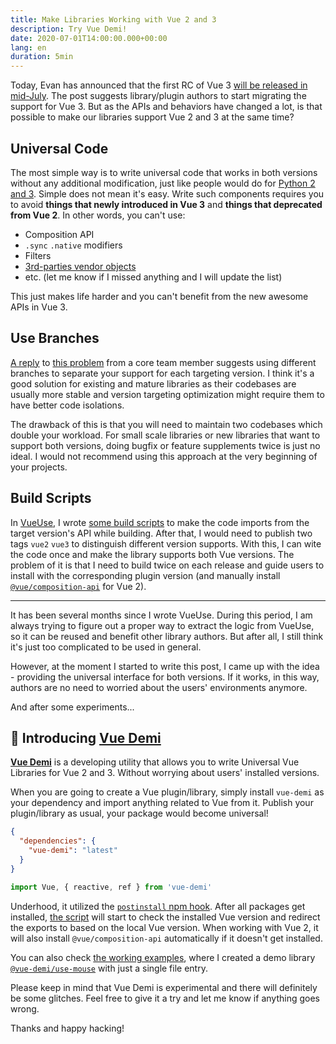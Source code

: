 ```yaml
---
title: Make Libraries Working with Vue 2 and 3
description: Try Vue Demi!
date: 2020-07-01T14:00:00.000+00:00
lang: en
duration: 5min
---
```


Today, Evan has announced that the first RC of Vue 3 [will be released in mid-July](https://github.com/vuejs/rfcs/issues/183). The post suggests library/plugin authors to start migrating the support for Vue 3. But as the APIs and behaviors have changed a lot, is that possible to make our libraries support Vue 2 and 3 at the same time?

## Universal Code

The most simple way is to write universal code that works in both versions without any additional modification, just like people would do for [Python 2 and 3](https://python-future.org/compatible_idioms.html). Simple does not mean it's easy. Write such components requires you to avoid **things that newly introduced in Vue 3** and **things that deprecated from Vue 2**. In other words, you can't use:

* Composition API
* `.sync` `.native` modifiers
* Filters
* [3rd-parties vendor objects](/posts/vue-3-notes#-use-markraw-for-vendor-objects)
* etc. (let me know if I missed anything and I will update the list)

This just makes life harder and you can't benefit from the new awesome APIs in Vue 3.

## Use Branches

[A reply](https://github.com/vuejs/rfcs/issues/183#issuecomment-652134760) to [this problem](https://github.com/vuejs/rfcs/issues/183#issuecomment-651944231) from a core team member suggests using different branches to separate your support for each targeting version. I think it's a good solution for existing and mature libraries as their codebases are usually more stable and version targeting optimization might require them to have better code isolations.

The drawback of this is that you will need to maintain two codebases which double your workload. For small scale libraries or new libraries that want to support both versions, doing bugfix or feature supplements twice is just no ideal. I would not recommend using this approach at the very beginning of your projects.

## Build Scripts

In [VueUse](https://github.com/antfu/vueuse), I wrote [some build scripts](https://github.com/antfu/vueuse/tree/main/scripts) to make the code imports from the target version's API while building. After that, I would need to publish two tags `vue2` `vue3` to distinguish different version supports. With this, I can wite the code once and make the library supports both Vue versions. The problem of it is that I need to build twice on each release and guide users to install with the corresponding plugin version (and manually install [`@vue/composition-api`](https://github.com/vuejs/composition-api) for Vue 2).

***

It has been several months since I wrote VueUse. During this period, I am always trying to figure out a proper way to extract the logic from VueUse, so it can be reused and benefit other library authors. But after all, I still think it's just too complicated to be used in general.

However, at the moment I started to write this post, I came up with the idea - providing the universal interface for both versions. If it works, in this way, authors are no need to worried about the users' environments anymore.

And after some experiments...

## 🎩 Introducing [Vue Demi](https://github.com/antfu/vue-demi)

[**Vue Demi**](https://github.com/antfu/vue-demi) is a developing utility that allows you to write Universal Vue Libraries for Vue 2 and 3. Without worrying about users' installed versions.

When you are going to create a Vue plugin/library, simply install `vue-demi` as your dependency and import anything related to Vue from it. Publish your plugin/library as usual, your package would become universal!

```json
{
  "dependencies": {
    "vue-demi": "latest"
  }
}
```

```ts
import Vue, { reactive, ref } from 'vue-demi'
```

Underhood, it utilized the [`postinstall` npm hook](https://docs.npmjs.com/misc/scripts). After all packages get installed, [the script](https://github.com/antfu/vue-demi/blob/main/scripts/postinstall.js) will start to check the installed Vue version and redirect the exports to based on the local Vue version. When working with Vue 2, it will also install `@vue/composition-api` automatically if it doesn't get installed.

You can also check [the working examples](https://github.com/antfu/vue-demi/tree/main/examples), where I created a demo library [`@vue-demi/use-mouse`](https://github.com/antfu/vue-demi/blob/main/examples/%40vue-demi/use-mouse/src/index.ts) with just a single file entry.

Please keep in mind that Vue Demi is experimental and there will definitely be some glitches. Feel free to give it a try and let me know if anything goes wrong.

Thanks and happy hacking!
